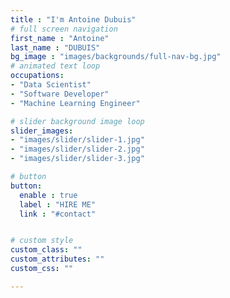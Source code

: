 ```yaml
---
title : "I'm Antoine Dubuis"
# full screen navigation
first_name : "Antoine"
last_name : "DUBUIS"
bg_image : "images/backgrounds/full-nav-bg.jpg"
# animated text loop
occupations:
- "Data Scientist"
- "Software Developer"
- "Machine Learning Engineer"

# slider background image loop
slider_images:
- "images/slider/slider-1.jpg"
- "images/slider/slider-2.jpg"
- "images/slider/slider-3.jpg"

# button
button:
  enable : true
  label : "HIRE ME"
  link : "#contact"


# custom style
custom_class: "" 
custom_attributes: "" 
custom_css: ""

---
```

